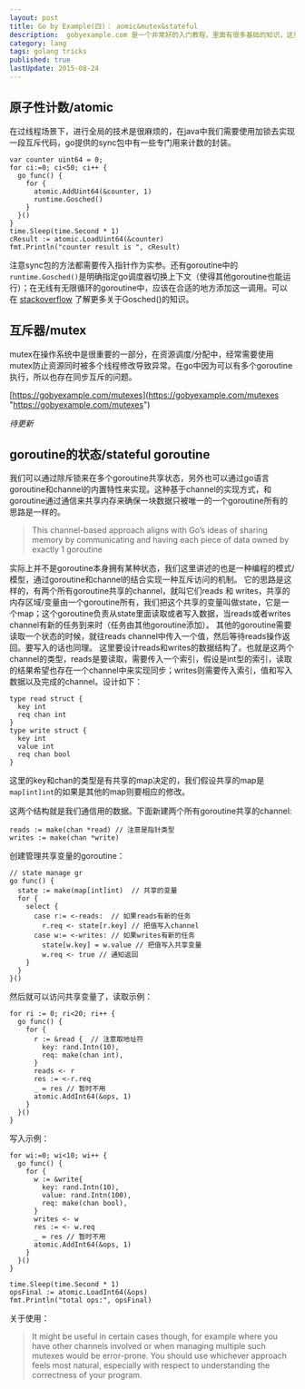 ```yaml
---
layout: post
title: Go by Example(四)： aomic&mutex&stateful
description:  gobyexample.com 是一个非常好的入门教程，里面有很多基础的知识，这里主要记录一些比较有“新意”的点。这是第三部分。这些笔记记得越来越细了，本来只打算记一些比较有新意的东西的，现在想记就记了。
category: lang
tags: golang tricks
published: true
lastUpdate: 2015-08-24
---
```


## 原子性计数/atomic ##
在过线程场景下，进行全局的技术是很麻烦的，在java中我们需要使用加锁去实现一段互斥代码，go提供的sync包中有一些专门用来计数的封装。

```
var counter uint64 = 0;
for ci:=0; ci<50; ci++ {
  go func() {
    for {
      atomic.AddUint64(&counter, 1)
      runtime.Gosched()
    }
  }()
}
time.Sleep(time.Second * 1)
cResult := atomic.LoadUint64(&counter)
fmt.Println("counter result is ", cResult)
```
注意sync包的方法都需要传入指针作为实参。还有goroutine中的```runtime.Gosched()```是明确指定go调度器切换上下文（使得其他goroutine也能运行）；在无线有无限循环的goroutine中，应该在合适的地方添加这一调用。可以在 [stackoverflow](http://stackoverflow.com/questions/13107958/what-exactly-does-runtime-gosched-do "http://stackoverflow.com/questions/13107958/what-exactly-does-runtime-gosched-do") 了解更多关于Gosched()的知识。

## 互斥器/mutex ##
mutex在操作系统中是很重要的一部分，在资源调度/分配中，经常需要使用mutex防止资源同时被多个线程修改导致异常。在go中因为可以有多个goroutine执行，所以也存在同步互斥的问题。

[https://gobyexample.com/mutexes](https://gobyexample.com/mutexes "https://gobyexample.com/mutexes")

*待更新*

## goroutine的状态/stateful goroutine ##
我们可以通过除斥锁来在多个goroutine共享状态，另外也可以通过go语言goroutine和channel的内置特性来实现。这种基于channel的实现方式，和goroutine通过通信来共享内存来确保一块数据只被唯一的一个goroutine所有的思路是一样的。

> This channel-based approach aligns with Go’s ideas of sharing memory by communicating and having each piece of data owned by exactly 1 goroutine

实际上并不是goroutine本身拥有某种状态，我们这里讲述的也是一种编程的模式/模型，通过goroutine和channel的结合实现一种互斥访问的机制。
它的思路是这样的，有两个所有goroutine共享的channel，就叫它们reads 和 writes，共享的内存区域/变量由一个goroutine所有，我们把这个共享的变量叫做state，它是一个map；这个goroutine负责从state里面读取或者写入数据，当reads或者writes channel有新的任务到来时（任务由其他goroutine添加）。
其他的goroutine需要读取一个状态的时候，就往reads channel中传入一个值，然后等待reads操作返回。要写入的话也同理。
这里要设计reads和writes的数据结构了。也就是这两个channel的类型，reads是要读取，需要传入一个索引，假设是int型的索引，读取的结果希望也存在一个channel中来实现同步；writes则需要传入索引，值和写入数据以及完成的channel。设计如下：

```golang
type read struct {
  key int
  req chan int
}
type write struct {
  key int
  value int
  req chan bool
}
```
这里的key和chan的类型是有共享的map决定的，我们假设共享的map是```map[int]int```的如果是其他的map则要相应的修改。

这两个结构就是我们通信用的数据。下面新建两个所有goroutine共享的channel:

```golang
reads := make(chan *read) // 注意是指针类型
writes := make(chan *write)
```
创建管理共享变量的goroutine：

```
// state manage gr
go func() {
  state := make(map[int]int)  // 共享的变量
  for {
    select {
      case r:= <-reads:  // 如果reads有新的任务
        r.req <- state[r.key] // 把值写入channel
      case w:= <-writes: // 如果writes有新的任务
        state[w.key] = w.value // 把值写入共享变量
        w.req <- true // 通知返回
    }
  }
}()
```

然后就可以访问共享变量了，读取示例：

```golang
for ri := 0; ri<20; ri++ {
  go func() {
    for {
      r := &read {  // 注意取地址符
        key: rand.Intn(10),
        req: make(chan int),
      }
      reads <- r
      res := <-r.req
      _ = res // 暂时不用
      atomic.AddInt64(&ops, 1)
    }
  }()
}
```

写入示例：

```golang
for wi:=0; wi<10; wi++ {
  go func() {
    for {
      w := &write{
        key: rand.Intn(10),
        value: rand.Intn(100),
        req: make(chan bool),
      }
      writes <- w
      res := <- w.req
      _ = res // 暂时不用
      atomic.AddInt64(&ops, 1)
    }
  }()
}

time.Sleep(time.Second * 1)
opsFinal := atomic.LoadInt64(&ops)
fmt.Println("total ops:", opsFinal)
```
关于使用：

> It might be useful in certain cases though, for example where you have other channels involved or when managing multiple such mutexes would be error-prone. You should use whichever approach feels most natural, especially with respect to understanding the correctness of your program.

